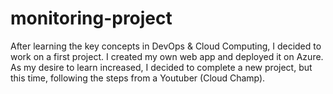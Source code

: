 # monitoring-project
After learning the key concepts in DevOps &amp; Cloud Computing, I decided to work on a first project. I created my own web app and deployed it on Azure. As my desire to learn increased, I decided to complete a new project, but this time, following the steps from a Youtuber (Cloud Champ). 

